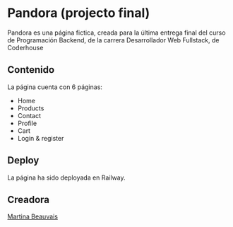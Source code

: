# Pandora (projecto final) 

Pandora es una página fictica, creada para la última entrega final del curso de Programación Backend, de la carrera Desarrollador Web Fullstack, de Coderhouse

## Contenido
La página cuenta con 6 páginas: 
 - Home
 - Products
 - Contact
 - Profile
 - Cart
 - Login & register

## Deploy
La página ha sido deployada en Railway.

## Creadora
[Martina Beauvais](https://github.com/martina-beauvais) 
